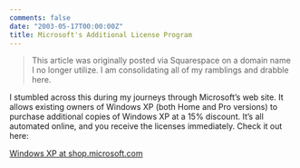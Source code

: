 ```yaml
---
comments: false
date: "2003-05-17T00:00:00Z"
title: Microsoft's Additional License Program
---
```


> This article was originally posted via Squarespace on a domain name I no longer utilize.  I am consolidating all of my ramblings and drabble here.

I stumbled across this during my journeys through Microsoft’s web site. It allows existing owners of Windows XP (both Home and Pro versions) to purchase additional copies of Windows XP at a 15% discount. It’s all automated online, and you receive the licenses immediately. Check it out here:

[Windows XP at shop.microsoft.com][1]

[1]: http://shop.microsoft.com/Referral/Productinfo.asp?siteID=10798